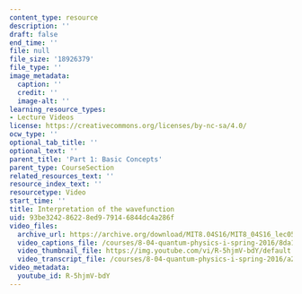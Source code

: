 ```yaml
---
content_type: resource
description: ''
draft: false
end_time: ''
file: null
file_size: '18926379'
file_type: ''
image_metadata:
  caption: ''
  credit: ''
  image-alt: ''
learning_resource_types:
- Lecture Videos
license: https://creativecommons.org/licenses/by-nc-sa/4.0/
ocw_type: ''
optional_tab_title: ''
optional_text: ''
parent_title: 'Part 1: Basic Concepts'
parent_type: CourseSection
related_resources_text: ''
resource_index_text: ''
resourcetype: Video
start_time: ''
title: Interpretation of the wavefunction
uid: 93be3242-8622-8ed9-7914-6844dc4a286f
video_files:
  archive_url: https://archive.org/download/MIT8.04S16/MIT8_04S16_lec05_s5_300k.mp4
  video_captions_file: /courses/8-04-quantum-physics-i-spring-2016/8da18b0b96545343bd3231210d2ee46a_R-5hjmV-bdY.vtt
  video_thumbnail_file: https://img.youtube.com/vi/R-5hjmV-bdY/default.jpg
  video_transcript_file: /courses/8-04-quantum-physics-i-spring-2016/a2512ca00352d04df460e3e2f62ace65_R-5hjmV-bdY.pdf
video_metadata:
  youtube_id: R-5hjmV-bdY
---
```

